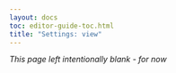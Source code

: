 ```yaml
---
layout: docs
toc: editor-guide-toc.html
title: "Settings: view"
---
```


*This page left intentionally blank - for now*
